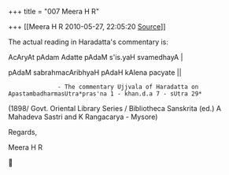 +++
title = "007 Meera H R"

+++
[[Meera H R	2010-05-27, 22:05:20 [Source](https://groups.google.com/g/bvparishat/c/Repa7LdHJp4)]]



The actual reading in Haradatta's commentary is:

AcAryAt pAdam Adatte pAdaM s'is.yaH svamedhayA \|

pAdaM sabrahmacAribhyaH pAdaH kAlena pacyate \|\|

                  - The commentary Ujjvala of Haradatta on ApastambadharmasUtra*pras'na 1 - khan.d.a 7 - sUtra 29* 

  

(1898/ Govt. Oriental Library Series / Bibliotheca Sanskrita (ed.) A Mahadeva Sastri and K Rangacarya - Mysore)

  

Regards,

Meera H R



